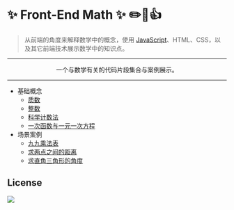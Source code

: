 # :sparkles: Front-End Math :sparkles: :pencil2::100::+1:

> 从前端的角度来解释数学中的概念，使用 [JavaScript](https://developer.mozilla.org/en-US/docs/Web/JavaScript)、HTML、CSS，以及其它前端技术展示数学中的知识点。

***

<p align="center">一个与数学有关的代码片段集合与案例展示。</p>

***

* 基础概念
    * [质数](basis/01_prime-number.md)
    * [整数](basis/02_integer.md)
    * [科学计数法](basis/03_exponential.md)
    * [一次函数与一元一次方程](basis/04_linear-equation-with-one-unknown.md)
* 场景案例
    * [九九乘法表](example/01_multiplication-table.md)
    * [求两点之间的距离](example/02_get-length-between-two-points.md)
    * [求直角三角形的角度](example/03_get-angle-of-triangle.md)

## License

[![](https://img.shields.io/badge/license-MIT-blue.svg)](https://opensource.org/licenses/mit-license.php) 
